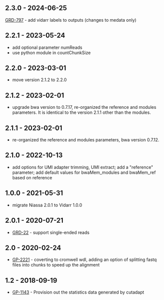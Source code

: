 ## 2.3.0 - 2024-06-25
[GRD-797](https://jira.oicr.on.ca/browse/GRD-797) - add vidarr labels to outputs (changes to medata only)
## 2.2.1 - 2023-05-24
- add optional parameter numReads
- use python module in countChunkSize

## 2.2.0 - 2023-03-01
- move version 2.1.2 to 2.2.0

## 2.1.2 - 2023-02-01
- upgrade bwa version to 0.7.17, re-organized the reference and modules parameters. It is identical to the version 2.1.1 other than the modules.

## 2.1.1 - 2023-02-01
- re-organized the reference and modules parameters, bwa version 0.7.12.

## 2.1.0 - 2022-10-13
- add options for UMI adapter trimming, UMI extract; add a "reference" parameter; add default values for bwaMem_modules and bwaMem_ref based on reference

## 1.0.0 - 2021-05-31
- migrate Niassa 2.0.1 to Vidarr 1.0.0

## 2.0.1 - 2020-07-21
- [GRD-22](https://jira.oicr.on.ca/browse/GRD-22) - support single-ended reads

## 2.0 - 2020-02-24
- [GP-2221](https://jira.oicr.on.ca/browse/GP-2221) - coverting to cromwell wdl, adding an option of splitting fastq files into chunks to speed up the alignment

## 1.2 - 2018-09-19
- [GP-1143](https://jira.oicr.on.ca/browse/GP-1143) - Provision out the statistics data generated by cutadapt
